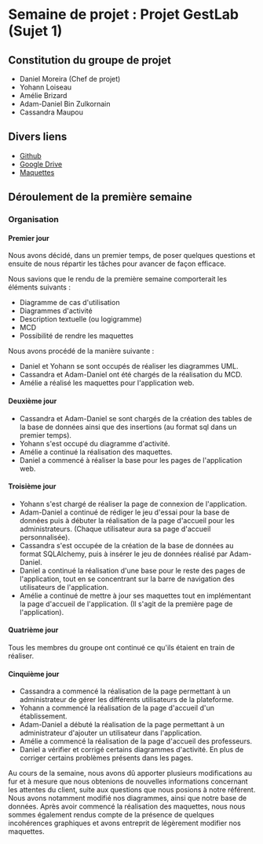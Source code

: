 # Semaine de projet : Projet GestLab (Sujet 1)

## Constitution du groupe de projet

- Daniel Moreira (Chef de projet)
- Yohann Loiseau
- Amélie Brizard
- Adam-Daniel Bin Zulkornain
- Cassandra Maupou

## Divers liens
- [Github](https://github.com/DanielMoreira45/SAE-GESTLAB)
- [Google Drive](https://drive.google.com/drive/folders/1xL5zNizr0-zrBUU4yAAvPfdheI1mKlbk?usp=share_link)
- [Maquettes](https://www.canva.com/design/DAFyD86VkUU/vJeC0Nj4Jl4spltu8VuYaA/edit)


## Déroulement de la première semaine
### Organisation

#### Premier jour
Nous avons décidé, dans un premier temps, de poser quelques questions et ensuite de nous répartir les tâches pour avancer de façon efficace.

Nous savions que le rendu de la première semaine comporterait les éléments suivants :
- Diagramme de cas d'utilisation
- Diagrammes d'activité
- Description textuelle (ou logigramme)
- MCD
- Possibilité de rendre les maquettes

Nous avons procédé de la manière suivante : 
- Daniel et Yohann se sont occupés de réaliser les diagrammes UML.
- Cassandra et Adam-Daniel ont été chargés de la réalisation du MCD.
- Amélie a réalisé les maquettes pour l'application web.

#### Deuxième jour

- Cassandra et Adam-Daniel se sont chargés de la création des tables de la base de données ainsi que des insertions (au format sql dans un premier temps).
- Yohann s'est occupé du diagramme d'activité.
- Amélie a continué la réalisation des maquettes.
- Daniel a commencé à réaliser la base pour les pages de l'application web.

#### Troisième jour

- Yohann s'est chargé de réaliser la page de connexion de l'application.
- Adam-Daniel a continué de rédiger le jeu d'essai pour la base de données puis à débuter la réalisation de la page d'accueil pour les administrateurs. (Chaque utilisateur aura sa page d'accueil personnalisée).
- Cassandra s'est occupée de la création de la base de données au format SQLAlchemy, puis à insérer le jeu de données réalisé par Adam-Daniel.
- Daniel a continué la réalisation d'une base pour le reste des pages de l'application, tout en se concentrant sur la barre de navigation des utilisateurs de l'application.
- Amélie a continué de mettre à jour ses maquettes tout en implémentant la page d'accueil de l'application. (Il s'agit de la première page de l'application).

#### Quatrième jour

Tous les membres du groupe ont continué ce qu'ils étaient en train de réaliser.

#### Cinquième jour

- Cassandra a commencé la réalisation de la page permettant à un administrateur de gérer les différents utilisateurs de la plateforme.
- Yohann a commencé la réalisation de la page d'accueil d'un établissement.
- Adam-Daniel a débuté la réalisation de la page permettant à un administrateur d'ajouter un utilisateur dans l'application.
- Amélie a commencé la réalisation de la page d'accueil des professeurs.
- Daniel a vérifier et corrigé certains diagrammes d'activité. En plus de corriger certains problèmes présents dans les pages.

Au cours de la semaine, nous avons dû apporter plusieurs modifications au fur et à mesure que nous obtenions de nouvelles informations concernant les attentes du client, suite aux questions que nous posions à notre référent.
Nous avons notamment modifié nos diagrammes, ainsi que notre base de données. Après avoir commencé la réalisation des maquettes, nous nous sommes également rendus compte de la présence de quelques incohérences graphiques et avons entreprit de légèrement modifier nos maquettes.